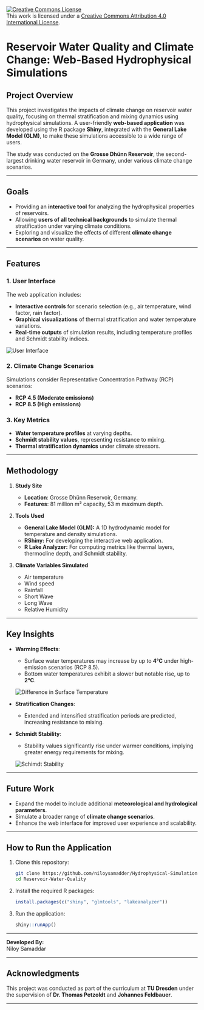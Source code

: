 <a rel="license" href="http://creativecommons.org/licenses/by/4.0/"><img alt="Creative Commons License" style="border-width:0" src="https://i.creativecommons.org/l/by/4.0/88x31.png" /></a><br />This work is licensed under a <a rel="license" href="http://creativecommons.org/licenses/by/4.0/">Creative Commons Attribution 4.0 International License</a>.


# Reservoir Water Quality and Climate Change: Web-Based Hydrophysical Simulations

## Project Overview

This project investigates the impacts of climate change on reservoir water quality, focusing on thermal stratification and mixing dynamics using hydrophysical simulations. A user-friendly **web-based application** was developed using the R package **Shiny**, integrated with the **General Lake Model (GLM)**, to make these simulations accessible to a wide range of users.

The study was conducted on the **Grosse Dhünn Reservoir**, the second-largest drinking water reservoir in Germany, under various climate change scenarios.

---

## Goals

- Providing an **interactive tool** for analyzing the hydrophysical properties of reservoirs.
- Allowing **users of all technical backgrounds** to simulate thermal stratification under varying climate conditions.
- Exploring and visualize the effects of different **climate change scenarios** on water quality.

---

## Features

### 1. **User Interface**
The web application includes:
- **Interactive controls** for scenario selection (e.g., air temperature, wind factor, rain factor).
- **Graphical visualizations** of thermal stratification and water temperature variations.
- **Real-time outputs** of simulation results, including temperature profiles and Schmidt stability indices.

![User Interface](https://github.com/niloysamadder/Hydrophysical-Simulation-of-Lake-Water-/blob/88926191a28a0230c1787805c77c0c7f1e08c3a9/User%20Interface.PNG)

### 2. **Climate Change Scenarios**
Simulations consider Representative Concentration Pathway (RCP) scenarios:
- **RCP 4.5 (Moderate emissions)**  
- **RCP 8.5 (High emissions)**  

### 3. **Key Metrics**
- **Water temperature profiles** at varying depths.
- **Schmidt stability values**, representing resistance to mixing.
- **Thermal stratification dynamics** under climate stressors.

---

## Methodology

1. **Study Site**  
   - **Location**: Grosse Dhünn Reservoir, Germany.  
   - **Features**: 81 million m³ capacity, 53 m maximum depth.  

2. **Tools Used**  
   - **General Lake Model (GLM):** A 1D hydrodynamic model for temperature and density simulations.  
   - **RShiny:** For developing the interactive web application.  
   - **R Lake Analyzer:** For computing metrics like thermal layers, thermocline depth, and Schmidt stability.  

3. **Climate Variables Simulated**  
   - Air temperature  
   - Wind speed  
   - Rainfall
   - Short Wave
   - Long Wave
   - Relative Humidity  

---

## Key Insights

- **Warming Effects**:  
  - Surface water temperatures may increase by up to **4°C** under high-emission scenarios (RCP 8.5).  
  - Bottom water temperatures exhibit a slower but notable rise, up to **2°C**.

  ![Difference in Surface Temperature](https://github.com/niloysamadder/Hydrophysical-Simulation-of-Lake-Water-/blob/88926191a28a0230c1787805c77c0c7f1e08c3a9/Image%202D%20of%20Lake%20stratification%20with%20changed%20atmospheric%20temperature.png)

- **Stratification Changes**:  
  - Extended and intensified stratification periods are predicted, increasing resistance to mixing.  

- **Schmidt Stability**:  
  - Stability values significantly rise under warmer conditions, implying greater energy requirements for mixing.

  ![Schimdt Stability](https://github.com/niloysamadder/Hydrophysical-Simulation-of-Lake-Water-/blob/88926191a28a0230c1787805c77c0c7f1e08c3a9/Schmidt%20Stability.png)

---

## Future Work

- Expand the model to include additional **meteorological and hydrological parameters**.  
- Simulate a broader range of **climate change scenarios**.  
- Enhance the web interface for improved user experience and scalability.  

---

## How to Run the Application

1. Clone this repository:
   ```bash
   git clone https://github.com/niloysamadder/Hydrophysical-Simulation-of-Lake-Water.git
   cd Reservoir-Water-Quality
   ```

2. Install the required R packages:
   ```R
   install.packages(c("shiny", "glmtools", "lakeanalyzer"))
   ```

3. Run the application:
   ```R
   shiny::runApp()
   ```

---
**Developed By:**  
Niloy Samaddar 

----
## Acknowledgments

This project was conducted as part of the curriculum at **TU Dresden** under the supervision of **Dr. Thomas Petzoldt** and **Johannes Feldbauer**.

---
